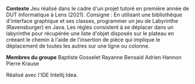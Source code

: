 **Contexte**
Jeu réalisé dans le cadre d'un projet tutoré en première année de DUT Informatique à Lens (2021).
Consigne : En utilisant une bibliothèque d'interface graphique et ses classes, programmer un jeu de Labyrinthe (Ravensburger) en Java.
Les règles consistent à se déplacer dans un labyrinthe pour récupérée une liste d'objet disposés sur le plateau en créeant le chemin à l'aide de l'insertion de pièce qui implique le déplacement de toutes les autres sur une ligne ou colonne.

**Membres du groupe**
Baptiste Gosselet
Rayanne Bensaid
Adrien Hannon
Pierre Krause

Réalisé avec l'IDE Intellij Idea.